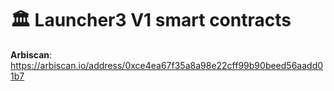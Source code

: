 # 🏛 Launcher3 V1 smart contracts

**Arbiscan**: https://arbiscan.io/address/0xce4ea67f35a8a98e22cff99b90beed56aadd01b7

